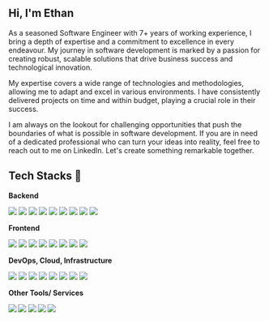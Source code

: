 ## Hi, I'm Ethan
As a seasoned Software Engineer with 7+ years of working experience, I bring a depth of expertise and a commitment to excellence in every endeavour. My journey in software development is marked by a passion for creating robust, scalable solutions that drive business success and technological innovation.  

My expertise covers a wide range of technologies and methodologies, allowing me to adapt and excel in various environments. I have consistently delivered projects on time and within budget, playing a crucial role in their success.

I am always on the lookout for challenging opportunities that push the boundaries of what is possible in software development. If you are in need of a dedicated professional who can turn your ideas into reality, feel free to reach out to me on LinkedIn. Let's create something remarkable together.

## Tech Stacks 📱
<strong> Backend </strong>
<p>
<img src="https://img.shields.io/badge/Node%20js-339933?style=for-the-badge&logo=nodedotjs&logoColor=white"/>
<img src="https://img.shields.io/badge/express.js-%23404d59.svg?style=for-the-badge&logo=express&logoColor=%2361DAFB"/>
<img src="https://img.shields.io/badge/nestjs-E0234E?style=for-the-badge&logo=nestjs&logoColor=white"/>
<img src="https://img.shields.io/badge/Ruby%20on%20Rails-%23DD0031.svg?&style=for-the-badge&logo=rubyonrails&logoColor=white"/>
<img src="https://img.shields.io/badge/Python-FFD43B?style=for-the-badge&logo=python&logoColor=blue"/>
<img src="https://img.shields.io/badge/PostgreSQL-316192?style=for-the-badge&logo=postgresql&logoColor=white"/>
<img src="https://img.shields.io/badge/MongoDB-4EA94B?style=for-the-badge&logo=mongodb&logoColor=white"/> 
<img src="https://img.shields.io/badge/GraphQl-E10098?style=for-the-badge&logo=graphql&logoColor=white"/>
<img src="https://img.shields.io/badge/Socket.io-010101?&style=for-the-badge&logo=Socket.io&logoColor=white"/>
</p>

<strong> Frontend </strong>
<p>
<img src="https://img.shields.io/badge/react-20232a?style=for-the-badge&logo=react&logoColor=61DAFB"/>
<img src="https://img.shields.io/badge/next.js-000000?style=for-the-badge&logo=nextdotjs&logoColor=white"/>
<img src="https://img.shields.io/badge/apollo%20graphql-311C87?style=for-the-badge&logo=apollographql&logoColor=white"/>
<img src="https://img.shields.io/badge/redux-764ABC?style=for-the-badge&logo=redux&logoColor=white"/>
<img src="https://img.shields.io/badge/material%20ui-0081CB?style=for-the-badge&logo=material-ui&logoColor=white"/>
<img src="https://img.shields.io/badge/typescript-007ACC?style=for-the-badge&logo=typescript&logoColor=white"/>
<img src="https://img.shields.io/badge/bootstrap-7952B3?style=for-the-badge&logo=bootstrap&logoColor=white"/>
<img src="https://img.shields.io/badge/tailwind%20css-38B2AC?style=for-the-badge&logo=tailwind-css&logoColor=white"/>
</p>

<strong> DevOps, Cloud, Infrastructure </strong>
<p>
<img src="https://img.shields.io/badge/amazon%20aws-232F3E?style=for-the-badge&logo=amazonaws&logoColor=white"/>
<img src="https://img.shields.io/badge/google%20cloud-4285F4?style=for-the-badge&logo=googlecloud&logoColor=white"/>
<img src="https://img.shields.io/badge/heroku-430098?style=for-the-badge&logo=heroku&logoColor=white"/>
<img src="https://img.shields.io/badge/netlify-00C7B7?style=for-the-badge&logo=netlify&logoColor=white"/>
<img src="https://img.shields.io/badge/github%20actions-2088FF?style=for-the-badge&logo=githubactions&logoColor=white"/>
<img src="https://img.shields.io/badge/docker-2496ED?style=for-the-badge&logo=docker&logoColor=white"/>
<img src="https://img.shields.io/badge/kubernetes-326CE5?style=for-the-badge&logo=kubernetes&logoColor=white"/>
<img src="https://img.shields.io/badge/circleci-343434?style=for-the-badge&logo=circleci&logoColor=white"/>
</p>

<strong> Other Tools/ Services <strong/>
<p>
<img src="https://img.shields.io/badge/jira-0052CC?style=for-the-badge&logo=jira&logoColor=white"/>
<img src="https://img.shields.io/badge/trello-0052CC?style=for-the-badge&logo=trello&logoColor=white"/>
<img src="https://img.shields.io/badge/github-181717?style=for-the-badge&logo=github&logoColor=white"/>
<img src="https://img.shields.io/badge/git-F05032?style=for-the-badge&logo=git&logoColor=white"/>
<img src="https://img.shields.io/badge/gitlab-181717?style=for-the-badge&logo=gitlab&logoColor=white"/>
</p>


